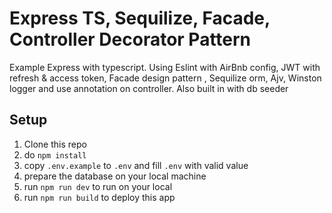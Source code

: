 # Express TS, Sequilize, Facade, Controller Decorator Pattern
Example Express with typescript. Using Eslint with AirBnb config, JWT with refresh & access token, Facade design pattern , Sequilize orm, Ajv, Winston logger and use annotation on controller. Also built in with db seeder

## Setup
1. Clone this repo
2. do `npm install`
3. copy `.env.example` to `.env` and fill `.env` with valid value
4. prepare the database on your local machine
5. run `npm run dev` to run on your local
6. run `npm run build` to deploy this app
